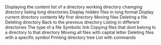 Displaying the content list of a directory
working directory
chamging directory
listing long directories
Display hidden files in long format
Display current directory contents
My first directory
Moving files
Deleting a file
Deleting directory
Back to the previous directory
Listing in different directories
The type of a file
Symbolic link
Copying files that dont belong to a directory to that directory
Moving all files with capital letter
Deleting files with a specific symbol
Printing directory tree
List with commands
